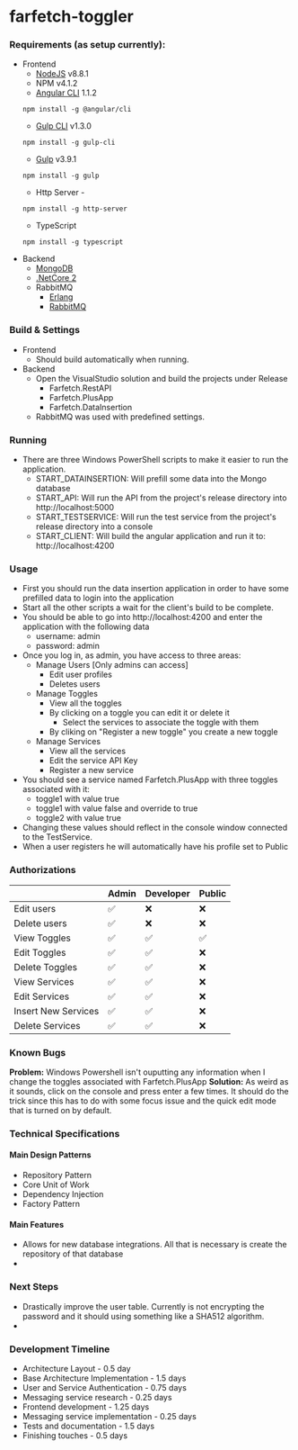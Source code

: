 
# farfetch-toggler



### Requirements (as setup currently):
- Frontend
	- [NodeJS](https://nodejs.org/en/download/) v8.8.1 
	- NPM v4.1.2
	 - [Angular CLI](https://github.com/angular/angular-cli) 1.1.2
    ```
    npm install -g @angular/cli
    ```
    - [Gulp CLI](https://gulpjs.com/) v1.3.0
    ```
    npm install -g gulp-cli
    ```
    - [Gulp](https://gulpjs.com/) v3.9.1
    ```
    npm install -g gulp
    ```
    - Http Server -
    ```
    npm install -g http-server
    ```
    - TypeScript
    ```
    npm install -g typescript
    ```
- Backend
	- [MongoDB](https://docs.mongodb.com/manual/tutorial/install-mongodb-on-windows/)
	- [.NetCore 2](https://www.microsoft.com/net/download/windows)
	- RabbitMQ 
	  - [Erlang](http://www.erlang.org/downloads)
	  - [RabbitMQ](http://www.rabbitmq.com/install-windows.html)

### Build & Settings
- Frontend
	- Should build automatically when running.
- Backend
	- Open the VisualStudio solution and build the projects under Release
		- Farfetch.RestAPI
		- Farfetch.PlusApp
		- Farfetch.DataInsertion
	- RabbitMQ was used with predefined settings.

### Running
- There are three Windows PowerShell scripts to make it easier to run the application.
	- START_DATAINSERTION: Will prefill some data into the Mongo database
	- START_API: Will run the API from the project's release directory into http://localhost:5000
	- START_TESTSERVICE: Will run the test service from the project's release directory into a console
	- START_CLIENT: Will build the angular application and run it to: http://localhost:4200

### Usage
* First you should run the data insertion application in order to have some prefilled data to login into the application
* Start all the other scripts a wait for the client's build to be complete. 
* You should be able to go into http://localhost:4200 and enter the application with the following data
	* username: admin
	* password: admin
* Once you log in, as admin, you have access to three areas:
	* Manage Users [Only admins can access]
		* Edit user profiles 
		* Deletes users
	* Manage Toggles
		* View all the toggles
		* By clicking on a toggle you can edit it or delete it
			* Select the services to associate the toggle with them
		* By cliking on "Register a new toggle" you create a new toggle
	* Manage Services
		* View all the services
		* Edit the service API Key
		* Register a new service
* You should see a service named Farfetch.PlusApp with three toggles associated with it:
	* toggle1 with value true
	* toggle1 with value false and override to true
	* toggle2 with value true
* Changing these values should reflect in the console window connected to the TestService.
* When a user registers he will automatically have his profile set to Public

### Authorizations
|  | Admin | Developer | Public |
|--|-------|-----------|--------|
| Edit users |:white_check_mark:  | :x: | :x:
| Delete users |:white_check_mark:  | :x: | :x:
| View Toggles |:white_check_mark:|:white_check_mark:|:white_check_mark:
| Edit Toggles |:white_check_mark: | :white_check_mark: | :x:
| Delete Toggles |:white_check_mark: | :white_check_mark: | :x: 
| View Services |:white_check_mark: | :white_check_mark: | :x: 
| Edit Services |:white_check_mark: | :white_check_mark: | :x: 
| Insert New Services |:white_check_mark: | :white_check_mark: | :x: 
| Delete Services |:white_check_mark: | :white_check_mark: | :x: 


### Known Bugs
**Problem:** Windows Powershell isn't ouputting any information when I change the toggles associated with Farfetch.PlusApp
**Solution:** As weird as it sounds, click on the console and press enter a few times. It should do the trick since this has to do with some focus issue and the quick edit mode that is turned on by default.

### Technical Specifications
#### Main Design Patterns 
* Repository Pattern
* Core Unit of Work
* Dependency Injection
* Factory Pattern
#### Main Features
* Allows for new database integrations. All that is necessary is create the repository of that database
* 

### Next Steps
* Drastically improve the user table. Currently is not encrypting the password and it should using something like a SHA512 algorithm. 
* 

### Development Timeline
* Architecture Layout - 0.5 day
* Base Architecture Implementation - 1.5 days
* User and Service Authentication - 0.75 days
* Messaging service research - 0.25 days
* Frontend development - 1.25 days
* Messaging service implementation - 0.25 days
* Tests and documentation - 1.5 days
* Finishing touches - 0.5 days


